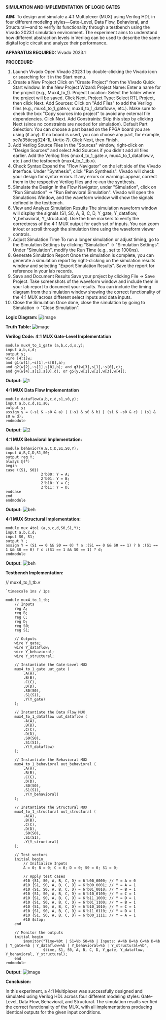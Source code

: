 **SIMULATION AND IMPLEMENTATION OF LOGIC GATES**

**AIM:**
To design and simulate a 4:1 Multiplexer (MUX) using Verilog HDL in four different modeling styles—Gate-Level, Data Flow, Behavioral, and Structural—and to verify its functionality through a testbench using the Vivado 2023.1 simulation environment. The experiment aims to understand how different abstraction levels in Verilog can be used to describe the same digital logic circuit and analyze their performance.

**APPARATUS REQUIRED:**
Vivado 2023.1

**PROCEDURE:**
1. Launch Vivado
Open Vivado 2023.1 by double-clicking the Vivado icon or searching for it in the Start menu.
2. Create a New Project
Click on "Create Project" from the Vivado Quick Start window.
In the New Project Wizard:
Project Name: Enter a name for the project (e.g., Mux4_to_1).
Project Location: Select the folder where the project will be saved.
Click Next.
Project Type: Select RTL Project, then click Next.
Add Sources:
Click on "Add Files" to add the Verilog files (e.g., mux4_to_1_gate.v, mux4_to_1_dataflow.v, etc.).
Make sure to check the box "Copy sources into project" to avoid any external file dependencies.
Click Next.
Add Constraints: Skip this step by clicking Next (since no constraints are needed for simulation).
Default Part Selection:
You can choose a part based on the FPGA board you are using (if any).
If no board is used, you can choose any part, for example, xc7a35ticsg324-1L (Artix-7).
Click Next, then Finish.
3. Add Verilog Source Files
In the "Sources" window, right-click on "Design Sources" and select Add Sources if you didn't add all files earlier.
Add the Verilog files (mux4_to_1_gate.v, mux4_to_1_dataflow.v, etc.) and the testbench (mux4_to_1_tb.v).
4. Check Syntax
Expand the "Flow Navigator" on the left side of the Vivado interface.
Under "Synthesis", click "Run Synthesis".
Vivado will check your design for syntax errors. If any errors or warnings appear, correct them in the respective Verilog files and re-run the synthesis.
5. Simulate the Design
In the Flow Navigator, under "Simulation", click on "Run Simulation" → "Run Behavioral Simulation".
Vivado will open the Simulations Window, and the waveform window will show the signals defined in the testbench.
6. View and Analyze Simulation Results
The simulation waveform window will display the signals (S1, S0, A, B, C, D, Y_gate, Y_dataflow, Y_behavioral, Y_structural).
Use the time markers to verify the correctness of the 4:1 MUX output for each set of inputs.
You can zoom in/out or scroll through the simulation time using the waveform viewer controls.
7. Adjust Simulation Time
To run a longer simulation or adjust timing, go to the Simulation Settings by clicking "Simulation" → "Simulation Settings".
Under "Simulation", modify the Run Time (e.g., set to 1000ns).
8. Generate Simulation Report
Once the simulation is complete, you can generate a simulation report by right-clicking on the simulation results window and selecting "Export Simulation Results".
Save the report for reference in your lab records.
9. Save and Document Results
Save your project by clicking File → Save Project.
Take screenshots of the waveform window and include them in your lab report to document your results.
You can include the timing diagram from the simulation window showing the correct functionality of the 4:1 MUX across different select inputs and data inputs.
10. Close the Simulation
Once done, close the simulation by going to Simulation → "Close Simulation".

**Logic Diagram:**
![image](https://github.com/user-attachments/assets/d4ab4bc3-12b0-44dc-8edb-9d586d8ba856)

**Truth Table:**
![image](https://github.com/user-attachments/assets/c850506c-3f6e-4d6b-8574-939a914b2a5f)

**Verilog Code:**
**4:1 MUX Gate-Level Implementation**
~~~
module mux4_to_1_gate (a,b,c,d,s,y);
input a,b,c,d;
output y;
wire [4:1]w;
and g1(w[1],~s[1],~s[0],a);
and g2(w[2],~s[1],s[0],b); and g3(w[3],s[1],~s[0],c);
and g4(w[4],s[1],s[0],d); or g5(y,w[1],w[2],w[3],w[4]);
~~~

**Output:**
![1](https://github.com/user-attachments/assets/c5d42a9d-2829-401f-a2d2-86740ea1efdc)


**4:1 MUX Data Flow Implementation**
~~~
module dataflow(a,b,c,d,s1,s0,y);
input a,b,c,d,s1,s0;
output y;
assign y = (~s1 & ~s0 & a) | (~s1 & s0 & b) | (s1 & ~s0 & c) | (s1 & s0 & d);
endmodule
~~~

**Output:**
![2](https://github.com/user-attachments/assets/055e61d4-215f-4475-9c27-a04460c23eec)


**4:1 MUX Behavioral Implementation:**
~~~
module behavior(A,B,C,D,S1,S0,Y);
input A,B,C,D,S1,S0;
output reg Y;
always @(*)
begin
case ({S1, S0})
                2'b00: Y = A;
                2'b01: Y = B;
                2'b10: Y = C;
                2'b11: Y = D;
endcase
end
endmodule
~~~

**Output:**
![beh](https://github.com/user-attachments/assets/213bb30e-8d41-4a53-a8f3-b3cbe5a36bd7)


**4:1 MUX Structural Implementation:**
~~~
module mux_4to1 (a,b,c,d,S0,S1,Y);
input a,b,c,d;
input S0, S1;
output Y ;
assign Y = (S1 == 0 && S0 == 0) ? a :(S1 == 0 && S0 == 1) ? b :(S1 == 1 && S0 == 0) ? c :(S1 == 1 && S0 == 1) ? d;
endmodule
~~~

**Output:**
![beh](https://github.com/user-attachments/assets/213bb30e-8d41-4a53-a8f3-b3cbe5a36bd7)


**Testbench Implementation:**

// mux4_to_1_tb.v
~~~
`timescale 1ns / 1ps

module mux4_to_1_tb;
    // Inputs
    reg A;
    reg B;
    reg C;
    reg D;
    reg S0;
    reg S1;

    // Outputs
    wire Y_gate;
    wire Y_dataflow;
    wire Y_behavioral;
    wire Y_structural;

    // Instantiate the Gate-Level MUX
    mux4_to_1_gate uut_gate (
        .A(A),
        .B(B),
        .C(C),
        .D(D),
        .S0(S0),
        .S1(S1),
        .Y(Y_gate)
    );

    // Instantiate the Data Flow MUX
    mux4_to_1_dataflow uut_dataflow (
        .A(A),
        .B(B),
        .C(C),
        .D(D),
        .S0(S0),
        .S1(S1),
        .Y(Y_dataflow)
    );

    // Instantiate the Behavioral MUX
    mux4_to_1_behavioral uut_behavioral (
        .A(A),
        .B(B),
        .C(C),
        .D(D),
        .S0(S0),
        .S1(S1),
        .Y(Y_behavioral)
    );

    // Instantiate the Structural MUX
    mux4_to_1_structural uut_structural (
        .A(A),
        .B(B),
        .C(C),
        .D(D),
        .S0(S0),
        .S1(S1),
        .Y(Y_structural)
    );

    // Test vectors
    initial begin
        // Initialize Inputs
        A = 0; B = 0; C = 0; D = 0; S0 = 0; S1 = 0;

        // Apply test cases
        #10 {S1, S0, A, B, C, D} = 6'b00_0000; // Y = A = 0
        #10 {S1, S0, A, B, C, D} = 6'b00_0001; // Y = A = 1
        #10 {S1, S0, A, B, C, D} = 6'b01_0010; // Y = B = 1
        #10 {S1, S0, A, B, C, D} = 6'b10_0100; // Y = C = 1
        #10 {S1, S0, A, B, C, D} = 6'b11_1000; // Y = D = 1
        #10 {S1, S0, A, B, C, D} = 6'b01_1100; // Y = B = 1
        #10 {S1, S0, A, B, C, D} = 6'b10_1010; // Y = C = 1
        #10 {S1, S0, A, B, C, D} = 6'b11_0110; // Y = D = 1
        #10 {S1, S0, A, B, C, D} = 6'b00_1111; // Y = A = 1
        #10 $stop;
    end

    // Monitor the outputs
    initial begin
        $monitor("Time=%0t | S1=%b S0=%b | Inputs: A=%b B=%b C=%b D=%b | Y_gate=%b | Y_dataflow=%b | Y_behavioral=%b | Y_structural=%b",
                 $time, S1, S0, A, B, C, D, Y_gate, Y_dataflow, Y_behavioral, Y_structural);
    end
endmodule
~~~

**Output:**
![image](https://github.com/user-attachments/assets/ebb83ef3-3844-4f9a-9809-ae9a681feca6)

**Conclusion:**

In this experiment, a 4:1 Multiplexer was successfully designed and simulated using Verilog HDL across four different modeling styles: Gate-Level, Data Flow, Behavioral, and Structural. The simulation results verified the correct functionality of the MUX, with all implementations producing identical outputs for the given input conditions.



  
